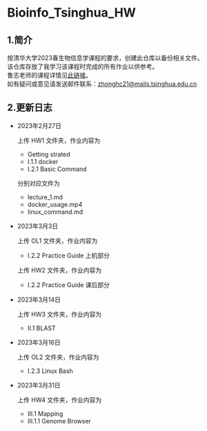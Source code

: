 # Bioinfo_Tsinghua_HW
## 1.简介
按清华大学2023春生物信息学课程的要求，创建此仓库以备份相关文件。   
该仓库存放了我学习该课程时完成的所有作业以供参考。  
鲁志老师的课程详情见[此链接](https://book.ncrnalab.org/teaching/)。   
如有疑问或意见请发送邮件联系：zhonghc21@mails.tsinghua.edu.cn
## 2.更新日志
* 2023年2月27日

  上传 HW1 文件夹，作业内容为 
  * Getting strated 
  * I.1.1 docker
  * I.2.1 Basic Command
   
  分别对应文件为
  * lecture_1.md
  * docker_usage.mp4
  * linux_command.md
* 2023年3月3日

  上传 OL1 文件夹，作业内容为
  * I.2.2 Practice Guide 上机部分

  上传 HW2 文件夹，作业内容为
  * I.2.2 Practice Guide 课后部分
* 2023年3月14日

  上传 HW3 文件夹，作业内容为
  * II.1 BLAST
* 2023年3月16日

  上传 OL2 文件夹，作业内容为
  * I.2.3 Linux Bash
* 2023年3月31日

  上传 HW4 文件夹，作业内容为
  * III.1 Mapping
  * III.1.1 Genome Browser